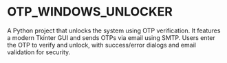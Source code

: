 # OTP_WINDOWS_UNLOCKER
A Python project that unlocks the system using OTP verification. It features a modern Tkinter GUI and sends OTPs via email using SMTP. Users enter the OTP to verify and unlock, with success/error dialogs and email validation for security.
